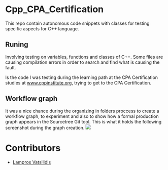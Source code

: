 # Cpp_CPA_Certification
This repo contain autonomous code snippets with classes for testing specific aspects for C++ language.

## Runing
Involving testing on variables, functions and classes of C++.
Some files are causing compilation errors in order to search and find what is causing the fault.

Is the code I was testing during the learning path at the CPA Certification studies at www.cppinstitute.org, trying to get to the CPA Certification.


## Workflow graph
It was a nice chance during the organizing in folders proccess to create a workflow graph, to experiment and also to show how a formal production graph appears in the Sourcetree Git tool.
This is what it holds the following screenshot during the graph creation.
<img src="graph.jpg"/>

# Contributors
* [Lampros Vatsilidis](https://www.linkedin.com/in/lamprosvatsilidis/)
